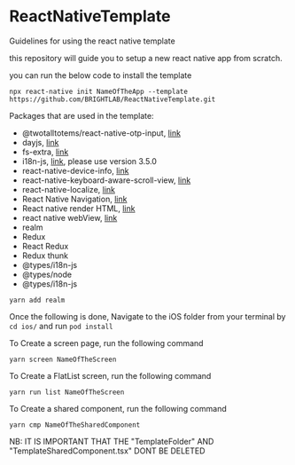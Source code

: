 # ReactNativeTemplate

Guidelines for using the react native template

this repository will guide you to setup a new react native app from scratch.

you can run the below code to install the template

```
npx react-native init NameOfTheApp --template https://github.com/BRIGHTLAB/ReactNativeTemplate.git
```

Packages that are used in the template:
- @twotalltotems/react-native-otp-input, [link](https://github.com/tttstudios/react-native-otp-input)
- dayjs, [link](https://day.js.org/)
- fs-extra, [link](https://github.com/jprichardson/node-fs-extra)
- i18n-js, [link](https://www.npmjs.com/package/i18n-js/v/latest), please use version 3.5.0
- react-native-device-info, [link](https://github.com/react-native-device-info/react-native-device-info)
- react-native-keyboard-aware-scroll-view, [link](https://github.com/APSL/react-native-keyboard-aware-scroll-view)
- react-native-localize, [link](https://github.com/zoontek/react-native-localize)
- React Native Navigation, [link](https://wix.github.io/react-native-navigation/docs/before-you-start/) 
- React native render HTML, [link](https://github.com/meliorence/react-native-render-html)
- react native webView, [link](https://github.com/react-native-webview/react-native-webview)
- realm
- Redux
- React Redux
- Redux thunk
- @types/i18n-js
- @types/node
- @types/i18n-js

```
yarn add realm
```

Once the following is done, Navigate to the iOS folder from your terminal by `cd ios/` and run `pod install`

To Create a screen page, run the following command

```
yarn screen NameOfTheScreen

```

To Create a FlatList screen, run the following command

```
yarn run list NameOfTheScreen

```


To Create a shared component, run the following command

```
yarn cmp NameOfTheSharedComponent
```

NB: IT IS IMPORTANT THAT THE "TemplateFolder" AND "TemplateSharedComponent.tsx" DONT BE DELETED

